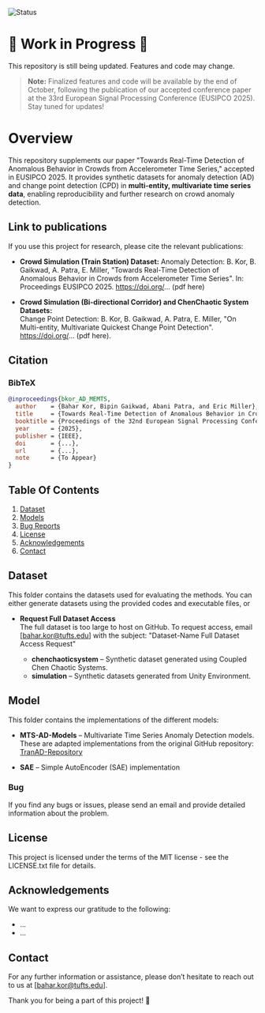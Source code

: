 ![Status](https://img.shields.io/badge/status-updating-yellow)
# 🚧 Work in Progress 🚧
This repository is still being updated. Features and code may change.  

>  **Note:** Finalized features and code will be available by the end of October, following the publication of our accepted conference paper at the 33rd European Signal Processing Conference (EUSIPCO 2025). Stay tuned for updates!

# Overview
This repository supplements our paper "Towards Real-Time Detection of Anomalous Behavior in Crowds from Accelerometer Time Series," accepted in EUSIPCO 2025. It provides synthetic datasets for anomaly detection (AD) and change point detection (CPD) in **multi-entity, multivariate time series data**, enabling reproducibility and further research on crowd anomaly detection.

## Link to publications
If you use this project for research, please cite the relevant publications:

- **Crowd Simulation (Train Station) Dataset:**
Anomaly Detection: B. Kor, B. Gaikwad, A. Patra, E. Miller, "Towards Real-Time Detection of Anomalous Behavior in Crowds from Accelerometer Time Series". In: Proceedings EUSIPCO 2025. https://doi.org/... (pdf here)

- **Crowd Simulation (Bi-directional Corridor) and ChenChaotic System Datasets:**  
Change Point Detection: B. Kor, B. Gaikwad, A. Patra, E. Miller, "On Multi-entity, Multivariate Quickest Change Point Detection". https://doi.org/... (pdf here).

## Citation
### BibTeX
```bibtex
@inproceedings{bkor_AD_MEMTS,
  author    = {Bahar Kor, Bipin Gaikwad, Abani Patra, and Eric Miller},
  title     = {Towards Real-Time Detection of Anomalous Behavior in Crowds from Accelerometer Time Series},
  booktitle = {Proceedings of the 32nd European Signal Processing Conference (EUSIPCO 2025)},
  year      = {2025},
  publisher = {IEEE},
  doi       = {...},
  url       = {...},
  note      = {To Appear}
}
```

## Table Of Contents 
1. [Dataset](#dataset)
2. [Models](#model)
3. [Bug Reports](#Bug) 
4. [License](#license)
5. [Acknowledgements](#acknowledgements)
6. [Contact](#contact)

## Dataset
This folder contains the datasets used for evaluating the methods. You can either generate datasets using the provided codes and executable files, 
or  

- **Request Full Dataset Access**  
  The full dataset is too large to host on GitHub.
  To request access, email [bahar.kor@tufts.edu] with the subject: "Dataset-Name Full Dataset Access Request" 

  - **chenchaoticsystem** – Synthetic dataset generated using Coupled Chen Chaotic Systems.  
  - **simulation** – Synthetic datasets generated from Unity Environment. 

## Model
This folder contains the implementations of the different models:  
- **MTS-AD-Models** – Multivariate Time Series Anomaly Detection models. These are adapted implementations from the original GitHub repository: [TranAD-Repository](https://github.com/imperial-qore/TranAD.git)
  
- **SAE** – Simple AutoEncoder (SAE) implementation 

### Bug
If you find any bugs or issues, please send an email and provide detailed information about the problem.

## License
This project is licensed under the terms of the MIT license - see the LICENSE.txt file for details.

## Acknowledgements
We want to express our gratitude to the following:
* ...
* ...

## Contact
For any further information or assistance, please don’t hesitate to reach out to us at [bahar.kor@tufts.edu].

Thank you for being a part of this project! 🚀

